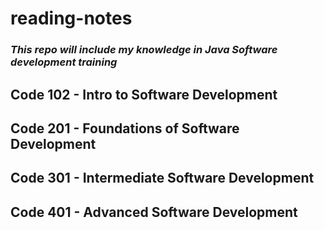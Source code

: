 # reading-notes

### *This repo will include my knowledge in **Java** Software development training*

## Code 102 - Intro to Software Development

## Code 201 - Foundations of Software Development

## Code 301 - Intermediate Software Development

## Code 401 - Advanced Software Development